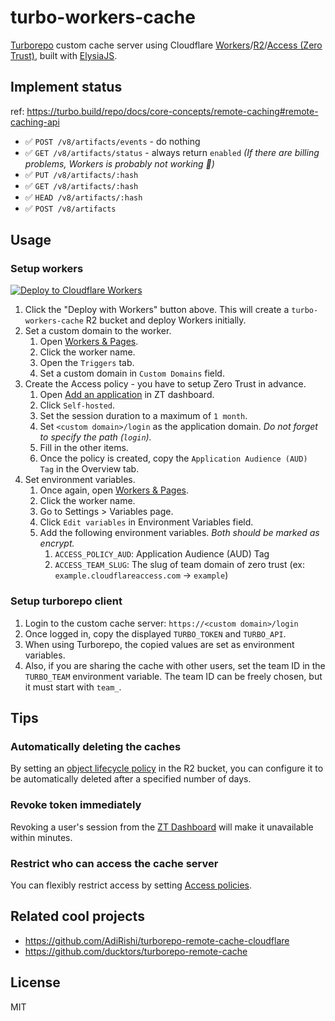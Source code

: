 # turbo-workers-cache

[Turborepo](https://turbo.build/repo) custom cache server using Cloudflare [Workers](https://developers.cloudflare.com/workers/)/[R2](https://developers.cloudflare.com/r2/)/[Access (Zero Trust)](https://developers.cloudflare.com/cloudflare-one/), built with [ElysiaJS](https://elysiajs.com/).

## Implement status

ref: https://turbo.build/repo/docs/core-concepts/remote-caching#remote-caching-api

- ✅ `POST /v8/artifacts/events` - do nothing
- ✅ `GET /v8/artifacts/status` - always return `enabled` *(If there are billing problems, Workers is probably not working 🤷)*
- ✅ `PUT /v8/artifacts/:hash`
- ✅ `GET /v8/artifacts/:hash`
- ✅ `HEAD /v8/artifacts/:hash`
- ✅ `POST /v8/artifacts`

## Usage

### Setup workers

[![Deploy to Cloudflare Workers](https://deploy.workers.cloudflare.com/button)](https://deploy.workers.cloudflare.com/?url=https://github.com/nzws/turbo-workers-cache)

1. Click the "Deploy with Workers" button above. This will create a `turbo-workers-cache` R2 bucket and deploy Workers initially.
2. Set a custom domain to the worker.
    1. Open [Workers & Pages](https://dash.cloudflare.com/?to=/:account/workers-and-pages).
    2. Click the worker name.
    3. Open the `Triggers` tab.
    4. Set a custom domain in `Custom Domains` field.
3. Create the Access policy - you have to setup Zero Trust in advance.
    1. Open [Add an application](https://one.dash.cloudflare.com/?to=/:account/access/apps/add) in ZT dashboard.
    2. Click `Self-hosted`.
    3. Set the session duration to a maximum of `1 month`.
    4. Set `<custom domain>/login` as the application domain. *Do not forget to specify the path (`login`).*
    5. Fill in the other items.
    6. Once the policy is created, copy the `Application Audience (AUD) Tag` in the Overview tab.
4. Set environment variables.
    1. Once again, open [Workers & Pages](https://dash.cloudflare.com/?to=/:account/workers-and-pages).
    2. Click the worker name.
    3. Go to Settings > Variables page.
    4. Click `Edit variables` in Environment Variables field.
    5. Add the following environment variables. *Both should be marked as encrypt.*
        1. `ACCESS_POLICY_AUD`: Application Audience (AUD) Tag
        2. `ACCESS_TEAM_SLUG`: The slug of team domain of zero trust (ex: `example.cloudflareaccess.com` -> `example`)

### Setup turborepo client

1. Login to the custom cache server: `https://<custom domain>/login`
2. Once logged in, copy the displayed `TURBO_TOKEN` and `TURBO_API`.
3. When using Turborepo, the copied values are set as environment variables.
4. Also, if you are sharing the cache with other users, set the team ID in the `TURBO_TEAM` environment variable. The team ID can be freely chosen, but it must start with `team_`.

## Tips

### Automatically deleting the caches

By setting an [object lifecycle policy](https://developers.cloudflare.com/r2/buckets/object-lifecycles/) in the R2 bucket, you can configure it to be automatically deleted after a specified number of days.

### Revoke token immediately

Revoking a user's session from the [ZT Dashboard](https://one.dash.cloudflare.com/?to=/:account/team/users) will make it unavailable within minutes.

### Restrict who can access the cache server

You can flexibly restrict access by setting [Access policies](https://developers.cloudflare.com/cloudflare-one/policies/access/).

<!--
### Authenticate within the system such as CI/CD

You can use a [service token](https://developers.cloudflare.com/cloudflare-one/identity/service-tokens/) that is independent of the personal account.
-->

## Related cool projects

- https://github.com/AdiRishi/turborepo-remote-cache-cloudflare
- https://github.com/ducktors/turborepo-remote-cache

## License

MIT
